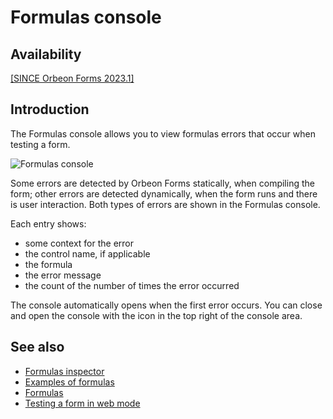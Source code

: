 # Formulas console

## Availability

[\[SINCE Orbeon Forms 2023.1\]](/release-notes/orbeon-forms-2023.1.md)

## Introduction

The Formulas console allows you to view formulas errors that occur when testing a form.

![Formulas console](images/formulas-console.png)

Some errors are detected by Orbeon Forms statically, when compiling the form; other errors are detected dynamically, when the form runs and there is user interaction. Both types of errors are shown in the Formulas console.

Each entry shows:

- some context for the error
- the control name, if applicable
- the formula
- the error message
- the count of the number of times the error occurred

The console automatically opens when the first error occurs. You can close and open the console with the icon in the top right of the console area.

## See also

- [Formulas inspector](formulas-inspector.md)
- [Examples of formulas](formulas-examples.md)
- [Formulas](formulas.md)
- [Testing a form in web mode](web-test.md)